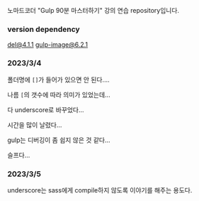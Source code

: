 노마드코더 "Gulp 90분 마스터하기" 강의 연습 repository입니다.

### version dependency

del@4.1.1
gulp-image@6.2.1

### 2023/3/4

폴더명에 `[]`가 들어가 있으면 안 된다....

나름 `[`의 갯수에 따라 의미가 있었는데...

다 underscore로 바꾸었다...

시간을 많이 날렸다...

gulp는 디버깅이 좀 쉽지 않은 것 같다...

슬프다...

### 2023/3/5

underscore는 sass에게 compile하지 않도록 이야기를 해주는 용도다.